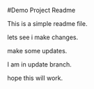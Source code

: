 #Demo Project Readme

This is a simple readme file.

lets see i make changes.


make some updates.

I am in update branch.

hope this will work.
